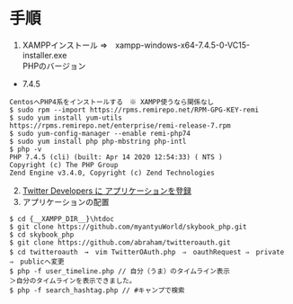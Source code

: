 # 手順
1. XAMPPインストール ⇒　xampp-windows-x64-7.4.5-0-VC15-installer.exe  
PHPのバージョン  
* 7.4.5
```
CentosへPHP4系をインストールする　※ XAMPP使うなら関係なし
$ sudo rpm --import https://rpms.remirepo.net/RPM-GPG-KEY-remi
$ sudo yum install yum-utils https://rpms.remirepo.net/enterprise/remi-release-7.rpm
$ sudo yum-config-manager --enable remi-php74
$ sudo yum install php php-mbstring php-intl
$ php -v
PHP 7.4.5 (cli) (built: Apr 14 2020 12:54:33) ( NTS )
Copyright (c) The PHP Group
Zend Engine v3.4.0, Copyright (c) Zend Technologies
```
2. [Twitter Developers に アプリケーションを登録](https://developer.twitter.com/en)
3. アプリケーションの配置
```
$ cd {__XAMPP_DIR__}\htdoc
$ git clone https://github.com/myantyuWorld/skybook_php.git
$ cd skybook_php
$ git clone https://github.com/abraham/twitteroauth.git
$ cd twitteroauth　→　vim TwitterOAuth.php　⇒　oauthRequest ⇒　private　⇒　publicへ変更
$ php -f user_timeline.php // 自分（うま）のタイムライン表示
＞自分のタイムラインを表示できました。
$ php -f search_hashtag.php // #キャンプで検索
```
